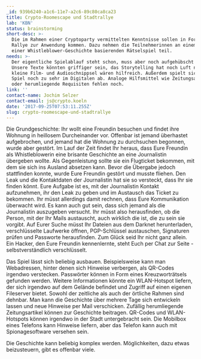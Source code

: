```yaml
---
_id: 939b6240-a1c6-11e7-a2c6-89c80ca8ca23
title: Crypto-Roomescape und Stadtrallye
lab: 'KBN'
status: brainstorming
short-desc: >-
  Die im Rahmen einer Cryptoparty vermittelten Kenntnisse sollen in Form einer
  Rallye zur Anwendung kommen. Dazu nehmen die Teilnehmerinnen an einem auf
  einer Whistleblower-Geschichte basierenden Rätselspiel teil.
needs: >-
  Der eigentliche Spielablauf steht schon, muss aber noch aufgehübscht werden.
  Unsere Texte könnten griffiger sein, das Storytelling hat noch Luft nach oben,
  kleine Film- und Audioschnippsel wären hilfreich. Außerdem spielt sich das
  Spiel noch zu sehr im Digitalen ab. Analoge Hilfsmittel wie Zeitungsartikel
  oder herumliegende Requisiten fehlen noch.
link: ''
contact-name: Jochim Selzer
contact-email: js@crypto.koeln
date: '2017-09-25T07:53:11.255Z'
slug: crypto-roomescape-und-stadtrallye
---
```

Die Grundgeschichte: Ihr wollt eine Freundin besuchen und findet ihre Wohnung in heillosem Durcheinander vor. Offenbar ist jemand überhastet aufgebrochen, und jemand hat die Wohnung zu durchsuchen begonnen, wurde aber gestört. Im Lauf der Zeit findet Ihr heraus, dass Eure Freundin als Whistleblowerin eine brisante Geschichte an eine Journalistin übergeben wollte. Als Gegenleistung sollte sie ein Flugticket bekommen, mit dem sie sich ins Ausland absetzen kann. Bevor die Übergabe jedoch stattfinden konnte, wurde Eure Freundin gestört und musste fliehen. Den Leak und die Kontaktdaten der Journalistin hat sie so versteckt, dass Ihr sie finden könnt. Eure Aufgabe ist es, mit der Journalistin Kontakt aufzunehmen, ihr den Leak zu geben und im Austausch das Ticket zu bekommen. Ihr müsst allerdings damit rechnen, dass Eure Kommunikation überwacht wird. Es kann auch gut sein, dass sich jemand als die Journalistin auszugeben versucht. Ihr müsst also herausfinden, ob die Person, mit der Ihr Mails austauscht, auch wirklich die ist, die zu sein sie vorgibt. Auf Eurer Suche müsst Ihr Dateien aus dem Darknet herunterladen, verschlüsselte Laufwerke öffnen, PGP-Schlüssel austauschen, Signaturen prüfen und Passworte herausfinden. Zum Glück seid Ihr nicht ganz allein. Ein Hacker, den Eure Freundin kennenlernte, steht Euch per Chat zur Seite - selbstverständlich verschlüsselt.

Das Spiel lässt sich beliebig ausbauen. Beispielsweise kann man Webadressen, hinter denen sich Hinweise verbergen, als QR-Codes irgendwo verstecken. Passwörter können in Form eines Kreuzworträtsels gefunden werden. Weitere Informationen könnte ein WLAN-Hotspot liefern, der sich irgendwo auf dem Gelände befindet und Zugriff auf einen eigenen Fileserver bietet. Sowohl der zeitliche als auch der örtliche Rahmen sind dehnbar. Man kann die Geschichte über mehrere Tage sich entwickeln lassen und neue Hinweise per Mail verschicken. Zufällig herumliegende Zeitungsartikel können zur Geschichte beitragen. QR-Codes und WLAN-Hotspots können irgendwo in der Stadt untergebracht sein. Die Mobilbox eines Telefons kann Hinweise liefern, aber das Telefon kann auch mit Spionagesoftware versehen sein.

Die Geschichte kann beliebig komplex werden. Möglichkeiten, dazu etwas beizusteuern, gibt es offenbar viele.
